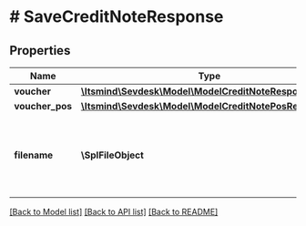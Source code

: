 # # SaveCreditNoteResponse

## Properties

Name | Type | Description | Notes
------------ | ------------- | ------------- | -------------
**voucher** | [**\Itsmind\Sevdesk\Model\ModelCreditNoteResponse**](ModelCreditNoteResponse.md) |  | [optional]
**voucher_pos** | [**\Itsmind\Sevdesk\Model\ModelCreditNotePosResponse[]**](ModelCreditNotePosResponse.md) |  | [optional]
**filename** | **\SplFileObject** | Filename of a previously upload file which should be attached. | [optional]

[[Back to Model list]](../../README.md#models) [[Back to API list]](../../README.md#endpoints) [[Back to README]](../../README.md)
